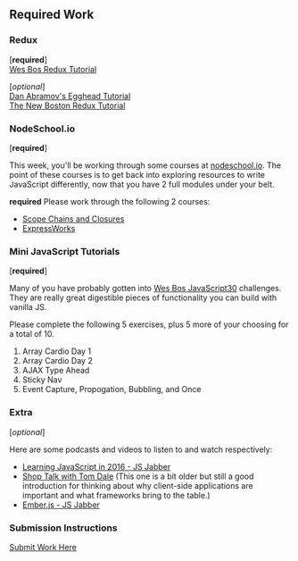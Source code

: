 ## Required Work

### Redux

[**required**]  
[Wes Bos Redux Tutorial](https://learnredux.com/)  

[*optional*]  
[Dan Abramov's Egghead Tutorial](https://egghead.io/courses/getting-started-with-redux)  
[The New Boston Redux Tutorial](https://www.youtube.com/watch?v=DiLVAXlVYR0)  


### NodeSchool.io
[**required**]

This week, you'll be working through some courses at [nodeschool.io][ns]. The point of these courses is to get back into exploring resources to write JavaScript differently, now that you have 2 full modules under your belt.

[ns]: http://nodeschool.io

**required** Please work through the following 2 courses:

* [Scope Chains and Closures](https://github.com/jesstelford/scope-chains-closures)
* [ExpressWorks](https://github.com/azat-co/expressworks)

### Mini JavaScript Tutorials
[**required**]

Many of you have probably gotten into [Wes Bos JavaScript30](https://javascript30.com) challenges. They are really great digestible pieces of functionality you can build with vanilla JS.

Please complete the following 5 exercises, plus 5 more of your choosing for a total of 10.

1. Array Cardio Day 1
2. Array Cardio Day 2
3. AJAX Type Ahead
4. Sticky Nav
5. Event Capture, Propogation, Bubbling, and Once

### Extra
[*optional*]

Here are some podcasts and videos to listen to and watch respectively:

- [Learning JavaScript in 2016 - JS Jabber](https://devchat.tv/js-jabber/219-jsj-learning-javascript-in-2016)
- [Shop Talk with Tom Dale](http://shoptalkshow.com/episodes/147-tom-dale/) (This one is a bit older but still a good introduction for thinking about why client-side applications are important and what frameworks bring to the table.)
- [Ember.js - JS Jabber](https://devchat.tv/js-jabber/218-jsj-ember-js-with-yehuda-katz)

### Submission Instructions
[Submit Work Here](https://github.com/turingschool/intermission-assignments/issues/106)  

